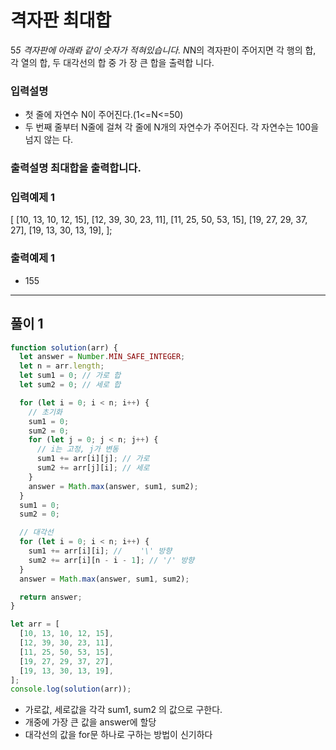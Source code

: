 # 격자판 최대합

5*5 격자판에 아래롸 같이 숫자가 적혀있습니다.
N*N의 격자판이 주어지면 각 행의 합, 각 열의 합, 두 대각선의 합 중 가 장 큰 합을 출력합 니다.

### 입력설명

- 첫 줄에 자연수 N이 주어진다.(1<=N<=50)
- 두 번째 줄부터 N줄에 걸쳐 각 줄에 N개의 자연수가 주어진다. 각 자연수는 100을 넘지 않는 다.

### 출력설명 최대합을 출력합니다.

### 입력예제 1

[
[10, 13, 10, 12, 15],
[12, 39, 30, 23, 11],
[11, 25, 50, 53, 15],
[19, 27, 29, 37, 27],
[19, 13, 30, 13, 19],
];

### 출력예제 1

- 155

---

## 풀이 1

```js
function solution(arr) {
  let answer = Number.MIN_SAFE_INTEGER;
  let n = arr.length;
  let sum1 = 0; // 가로 합
  let sum2 = 0; // 세로 합

  for (let i = 0; i < n; i++) {
    // 초기화
    sum1 = 0;
    sum2 = 0;
    for (let j = 0; j < n; j++) {
      // i는 고정, j가 변동
      sum1 += arr[i][j]; // 가로
      sum2 += arr[j][i]; // 세로
    }
    answer = Math.max(answer, sum1, sum2);
  }
  sum1 = 0;
  sum2 = 0;

  // 대각선
  for (let i = 0; i < n; i++) {
    sum1 += arr[i][i]; //    '\' 방향
    sum2 += arr[i][n - i - 1]; // '/' 방향
  }
  answer = Math.max(answer, sum1, sum2);

  return answer;
}

let arr = [
  [10, 13, 10, 12, 15],
  [12, 39, 30, 23, 11],
  [11, 25, 50, 53, 15],
  [19, 27, 29, 37, 27],
  [19, 13, 30, 13, 19],
];
console.log(solution(arr));
```

- 가로값, 세로값을 각각 sum1, sum2 의 값으로 구한다.
- 개중에 가장 큰 값을 answer에 할당
- 대각선의 값을 for문 하나로 구하는 방법이 신기하다
